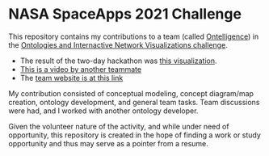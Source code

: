 # NASA SpaceApps 2021 Challenge

This repository contains my contributions to a team (called [Ontelligence](https://2021.spaceappschallenge.org/challenges/statements/ontologies-and-interactive-network-visualizations/teams/ontelligence/project)) in the [Ontologies and Internactive Network Visualizations challenge](https://2021.spaceappschallenge.org/challenges/statements/ontologies-and-interactive-network-visualizations/details).

- The result of the two-day hackathon was [this visualization](https://wayward710.github.io/Ontelligence/Ontelligence/public/).
- [This is a video by another teammate](https://drive.google.com/file/d/1xEZGfqZdKojRw_BYw0Gyg0-nFbo1CCkx/view)
- The [team website is at this link](https://ontelligence.cloud/index.html) 

My contribution consisted of conceptual modeling, concept diagram/map creation, ontology development, and general team tasks. 
Team discussions were had, and I worked with another ontology developer.

Given the volunteer nature of the activity, and while under need of opportunity, this repository is created in the hope of finding a work or study opportunity and thus may serve as a pointer from a resume.

